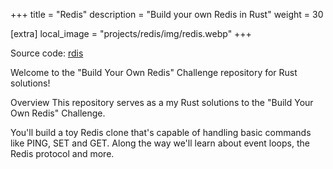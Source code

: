+++
title = "Redis"
description = "Build your own Redis in Rust"
weight = 30

[extra]
local_image = "projects/redis/img/redis.webp"
+++

Source code: [rdis](https://github.com/tduyng/rdis)

Welcome to the "Build Your Own Redis" Challenge repository for Rust solutions!

Overview
This repository serves as a my Rust solutions to the "Build Your Own Redis" Challenge.

You'll build a toy Redis clone that's capable of handling basic commands like PING, SET and GET. Along the way we'll learn about event loops, the Redis protocol and more.